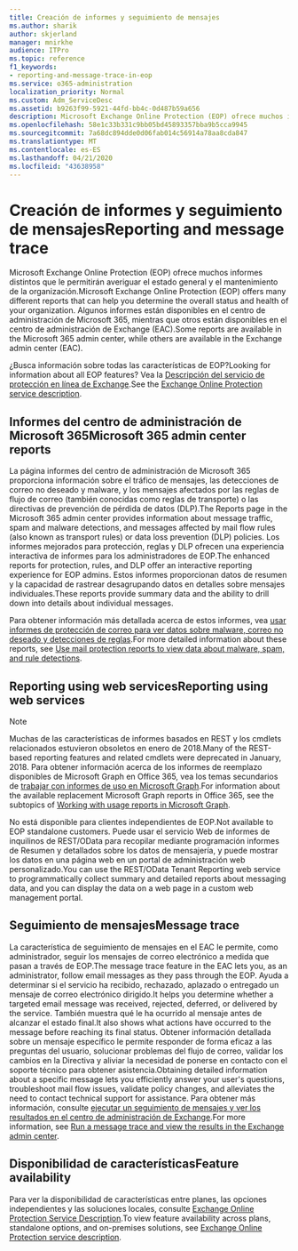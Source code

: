 ```yaml
---
title: Creación de informes y seguimiento de mensajes
ms.author: sharik
author: skjerland
manager: mnirkhe
audience: ITPro
ms.topic: reference
f1_keywords:
- reporting-and-message-trace-in-eop
ms.service: o365-administration
localization_priority: Normal
ms.custom: Adm_ServiceDesc
ms.assetid: b9263f99-5921-44fd-bb4c-0d487b59a656
description: Microsoft Exchange Online Protection (EOP) ofrece muchos informes distintos que le permitirán averiguar el estado general y el mantenimiento de la organización. Algunos informes están disponibles en el centro de administración de Microsoft 365, mientras que otros están disponibles en el centro de administración de Exchange (EAC).
ms.openlocfilehash: 58e1c33b331c9bb05bd45893357bba9b5cca9945
ms.sourcegitcommit: 7a68dc894dde0d06fab014c56914a78aa8cda847
ms.translationtype: MT
ms.contentlocale: es-ES
ms.lasthandoff: 04/21/2020
ms.locfileid: "43638958"
---
```

# <a name="reporting-and-message-trace"></a><span data-ttu-id="a0eed-104">Creación de informes y seguimiento de mensajes</span><span class="sxs-lookup"><span data-stu-id="a0eed-104">Reporting and message trace</span></span>

<span data-ttu-id="a0eed-105">Microsoft Exchange Online Protection (EOP) ofrece muchos informes distintos que le permitirán averiguar el estado general y el mantenimiento de la organización.</span><span class="sxs-lookup"><span data-stu-id="a0eed-105">Microsoft Exchange Online Protection (EOP) offers many different reports that can help you determine the overall status and health of your organization.</span></span> <span data-ttu-id="a0eed-106">Algunos informes están disponibles en el centro de administración de Microsoft 365, mientras que otros están disponibles en el centro de administración de Exchange (EAC).</span><span class="sxs-lookup"><span data-stu-id="a0eed-106">Some reports are available in the Microsoft 365 admin center, while others are available in the Exchange admin center (EAC).</span></span>

<span data-ttu-id="a0eed-107">¿Busca información sobre todas las características de EOP?</span><span class="sxs-lookup"><span data-stu-id="a0eed-107">Looking for information about all EOP features?</span></span> <span data-ttu-id="a0eed-108">Vea la [Descripción del servicio de protección en línea de Exchange](exchange-online-protection-service-description.md).</span><span class="sxs-lookup"><span data-stu-id="a0eed-108">See the [Exchange Online Protection service description](exchange-online-protection-service-description.md).</span></span>

## <a name="microsoft-365-admin-center-reports"></a><span data-ttu-id="a0eed-109">Informes del centro de administración de Microsoft 365</span><span class="sxs-lookup"><span data-stu-id="a0eed-109">Microsoft 365 admin center reports</span></span>

<span data-ttu-id="a0eed-110">La página informes del centro de administración de Microsoft 365 proporciona información sobre el tráfico de mensajes, las detecciones de correo no deseado y malware, y los mensajes afectados por las reglas de flujo de correo (también conocidas como reglas de transporte) o las directivas de prevención de pérdida de datos (DLP).</span><span class="sxs-lookup"><span data-stu-id="a0eed-110">The Reports page in the Microsoft 365 admin center provides information about message traffic, spam and malware detections, and messages affected by mail flow rules (also known as transport rules) or data loss prevention (DLP) policies.</span></span> <span data-ttu-id="a0eed-111">Los informes mejorados para protección, reglas y DLP ofrecen una experiencia interactiva de informes para los administradores de EOP.</span><span class="sxs-lookup"><span data-stu-id="a0eed-111">The enhanced reports for protection, rules, and DLP offer an interactive reporting experience for EOP admins.</span></span> <span data-ttu-id="a0eed-112">Estos informes proporcionan datos de resumen y la capacidad de rastrear desagrupando datos en detalles sobre mensajes individuales.</span><span class="sxs-lookup"><span data-stu-id="a0eed-112">These reports provide summary data and the ability to drill down into details about individual messages.</span></span>

<span data-ttu-id="a0eed-113">Para obtener información más detallada acerca de estos informes, vea [usar informes de protección de correo para ver datos sobre malware, correo no deseado y detecciones de reglas](https://docs.microsoft.com/exchange/monitoring/use-mail-protection-reports).</span><span class="sxs-lookup"><span data-stu-id="a0eed-113">For more detailed information about these reports, see [Use mail protection reports to view data about malware, spam, and rule detections](https://docs.microsoft.com/exchange/monitoring/use-mail-protection-reports).</span></span>

## <a name="reporting-using-web-services"></a><span data-ttu-id="a0eed-114">Reporting using web services</span><span class="sxs-lookup"><span data-stu-id="a0eed-114">Reporting using web services</span></span>

> [!NOTE]
> <span data-ttu-id="a0eed-115">Muchas de las características de informes basados en REST y los cmdlets relacionados estuvieron obsoletos en enero de 2018.</span><span class="sxs-lookup"><span data-stu-id="a0eed-115">Many of the REST-based reporting features and related cmdlets were deprecated in January, 2018.</span></span> <span data-ttu-id="a0eed-116">Para obtener información acerca de los informes de reemplazo disponibles de Microsoft Graph en Office 365, vea los temas secundarios de [trabajar con informes de uso en Microsoft Graph](https://go.microsoft.com/fwlink/p/?LinkID=865135).</span><span class="sxs-lookup"><span data-stu-id="a0eed-116">For information about the available replacement Microsoft Graph reports in Office 365, see the subtopics of [Working with usage reports in Microsoft Graph](https://go.microsoft.com/fwlink/p/?LinkID=865135).</span></span>

<span data-ttu-id="a0eed-117">No está disponible para clientes independientes de EOP.</span><span class="sxs-lookup"><span data-stu-id="a0eed-117">Not available to EOP standalone customers.</span></span> <span data-ttu-id="a0eed-118">Puede usar el servicio Web de informes de inquilinos de REST/OData para recopilar mediante programación informes de Resumen y detallados sobre los datos de mensajería, y puede mostrar los datos en una página web en un portal de administración web personalizado.</span><span class="sxs-lookup"><span data-stu-id="a0eed-118">You can use the REST/OData Tenant Reporting web service to programmatically collect summary and detailed reports about messaging data, and you can display the data on a web page in a custom web management portal.</span></span>

## <a name="message-trace"></a><span data-ttu-id="a0eed-119">Seguimiento de mensajes</span><span class="sxs-lookup"><span data-stu-id="a0eed-119">Message trace</span></span>

<span data-ttu-id="a0eed-120">La característica de seguimiento de mensajes en el EAC le permite, como administrador, seguir los mensajes de correo electrónico a medida que pasan a través de EOP.</span><span class="sxs-lookup"><span data-stu-id="a0eed-120">The message trace feature in the EAC lets you, as an administrator, follow email messages as they pass through the EOP.</span></span> <span data-ttu-id="a0eed-121">Ayuda a determinar si el servicio ha recibido, rechazado, aplazado o entregado un mensaje de correo electrónico dirigido.</span><span class="sxs-lookup"><span data-stu-id="a0eed-121">It helps you determine whether a targeted email message was received, rejected, deferred, or delivered by the service.</span></span> <span data-ttu-id="a0eed-122">También muestra qué le ha ocurrido al mensaje antes de alcanzar el estado final.</span><span class="sxs-lookup"><span data-stu-id="a0eed-122">It also shows what actions have occurred to the message before reaching its final status.</span></span> <span data-ttu-id="a0eed-123">Obtener información detallada sobre un mensaje específico le permite responder de forma eficaz a las preguntas del usuario, solucionar problemas del flujo de correo, validar los cambios en la Directiva y aliviar la necesidad de ponerse en contacto con el soporte técnico para obtener asistencia.</span><span class="sxs-lookup"><span data-stu-id="a0eed-123">Obtaining detailed information about a specific message lets you efficiently answer your user's questions, troubleshoot mail flow issues, validate policy changes, and alleviates the need to contact technical support for assistance.</span></span> <span data-ttu-id="a0eed-124">Para obtener más información, consulte [ejecutar un seguimiento de mensajes y ver los resultados en el centro de administración de Exchange](https://docs.microsoft.com/exchange/monitoring/trace-an-email-message/run-a-message-trace-and-view-results).</span><span class="sxs-lookup"><span data-stu-id="a0eed-124">For more information, see [Run a message trace and view the results in the Exchange admin center](https://docs.microsoft.com/exchange/monitoring/trace-an-email-message/run-a-message-trace-and-view-results).</span></span>

## <a name="feature-availability"></a><span data-ttu-id="a0eed-125">Disponibilidad de características</span><span class="sxs-lookup"><span data-stu-id="a0eed-125">Feature availability</span></span>

<span data-ttu-id="a0eed-126">Para ver la disponibilidad de características entre planes, las opciones independientes y las soluciones locales, consulte [Exchange Online Protection Service Description](exchange-online-protection-service-description.md).</span><span class="sxs-lookup"><span data-stu-id="a0eed-126">To view feature availability across plans, standalone options, and on-premises solutions, see [Exchange Online Protection service description](exchange-online-protection-service-description.md).</span></span>
